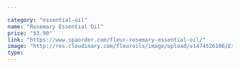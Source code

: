 ```yaml
---

category: "essential-oil"
name: "Rosemary Essential Oil"
price: "$3.90"
link: "https://www.spaorder.com/fleur-rosemary-essential-oil/"
image: "http://res.cloudinary.com/fleuroils/image/upload/v1474526106/Essential%20Oil/rosemary.jpg"
type: 
---
```

